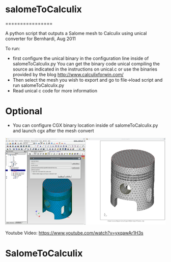 # salomeToCalculix
================

A python script that outputs a Salome mesh to Calculix using unical converter for Bernhardi, Aug 2011

To run: 
* first configure the unical binary in the configuration line inside of salomeToCalculix.py
You can get the binary code unical compiling the source as indicated in the instructions on unical.c or use the binaries provided by the blog http://www.calculixforwin.com/
* Then select the mesh you wish to export and go to file->load script and run salomeToCalculix.py
* Read unical c code for more information

# Optional

* You can configure CGX binary location inside of salomeToCalculix.py and launch cgx after the mesh convert

    
![ScreenShot](salomeToCalculix.png)

Youtube Video: https://www.youtube.com/watch?v=yxqawAr1H3s
    
# SalomeToCalculix
